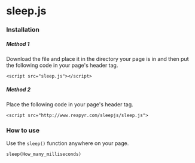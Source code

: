 # sleep.js

### Installation

##### Method 1
Download the file and place it in the directory your page is in and then put the following code in your page's header tag.

`<script src="sleep.js"></script>`

##### Method 2
Place the following code in your page's header tag.

`<script src="http://www.reapyr.com/sleepjs/sleep.js">`


### How to use

Use the `sleep()` function anywhere on your page.

`sleep(How_many_milliseconds)`
